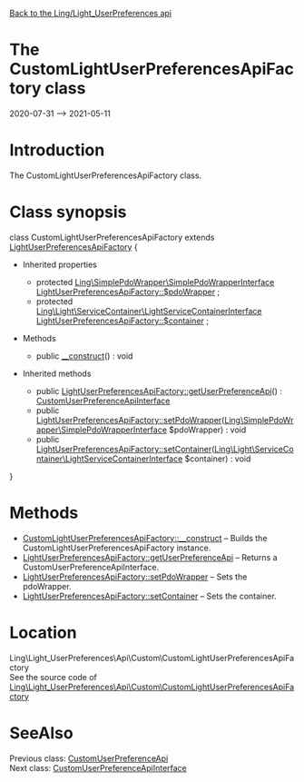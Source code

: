 [Back to the Ling/Light_UserPreferences api](https://github.com/lingtalfi/Light_UserPreferences/blob/master/doc/api/Ling/Light_UserPreferences.md)



The CustomLightUserPreferencesApiFactory class
================
2020-07-31 --> 2021-05-11






Introduction
============

The CustomLightUserPreferencesApiFactory class.



Class synopsis
==============


class <span class="pl-k">CustomLightUserPreferencesApiFactory</span> extends [LightUserPreferencesApiFactory](https://github.com/lingtalfi/Light_UserPreferences/blob/master/doc/api/Ling/Light_UserPreferences/Api/Generated/LightUserPreferencesApiFactory.md)  {

- Inherited properties
    - protected [Ling\SimplePdoWrapper\SimplePdoWrapperInterface](https://github.com/lingtalfi/SimplePdoWrapper/blob/master/doc/api/Ling/SimplePdoWrapper/SimplePdoWrapperInterface.md) [LightUserPreferencesApiFactory::$pdoWrapper](#property-pdoWrapper) ;
    - protected [Ling\Light\ServiceContainer\LightServiceContainerInterface](https://github.com/lingtalfi/Light/blob/master/doc/api/Ling/Light/ServiceContainer/LightServiceContainerInterface.md) [LightUserPreferencesApiFactory::$container](#property-container) ;

- Methods
    - public [__construct](https://github.com/lingtalfi/Light_UserPreferences/blob/master/doc/api/Ling/Light_UserPreferences/Api/Custom/CustomLightUserPreferencesApiFactory/__construct.md)() : void

- Inherited methods
    - public [LightUserPreferencesApiFactory::getUserPreferenceApi](https://github.com/lingtalfi/Light_UserPreferences/blob/master/doc/api/Ling/Light_UserPreferences/Api/Generated/LightUserPreferencesApiFactory/getUserPreferenceApi.md)() : [CustomUserPreferenceApiInterface](https://github.com/lingtalfi/Light_UserPreferences/blob/master/doc/api/Ling/Light_UserPreferences/Api/Custom/Interfaces/CustomUserPreferenceApiInterface.md)
    - public [LightUserPreferencesApiFactory::setPdoWrapper](https://github.com/lingtalfi/Light_UserPreferences/blob/master/doc/api/Ling/Light_UserPreferences/Api/Generated/LightUserPreferencesApiFactory/setPdoWrapper.md)([Ling\SimplePdoWrapper\SimplePdoWrapperInterface](https://github.com/lingtalfi/SimplePdoWrapper/blob/master/doc/api/Ling/SimplePdoWrapper/SimplePdoWrapperInterface.md) $pdoWrapper) : void
    - public [LightUserPreferencesApiFactory::setContainer](https://github.com/lingtalfi/Light_UserPreferences/blob/master/doc/api/Ling/Light_UserPreferences/Api/Generated/LightUserPreferencesApiFactory/setContainer.md)([Ling\Light\ServiceContainer\LightServiceContainerInterface](https://github.com/lingtalfi/Light/blob/master/doc/api/Ling/Light/ServiceContainer/LightServiceContainerInterface.md) $container) : void

}






Methods
==============

- [CustomLightUserPreferencesApiFactory::__construct](https://github.com/lingtalfi/Light_UserPreferences/blob/master/doc/api/Ling/Light_UserPreferences/Api/Custom/CustomLightUserPreferencesApiFactory/__construct.md) &ndash; Builds the CustomLightUserPreferencesApiFactory instance.
- [LightUserPreferencesApiFactory::getUserPreferenceApi](https://github.com/lingtalfi/Light_UserPreferences/blob/master/doc/api/Ling/Light_UserPreferences/Api/Generated/LightUserPreferencesApiFactory/getUserPreferenceApi.md) &ndash; Returns a CustomUserPreferenceApiInterface.
- [LightUserPreferencesApiFactory::setPdoWrapper](https://github.com/lingtalfi/Light_UserPreferences/blob/master/doc/api/Ling/Light_UserPreferences/Api/Generated/LightUserPreferencesApiFactory/setPdoWrapper.md) &ndash; Sets the pdoWrapper.
- [LightUserPreferencesApiFactory::setContainer](https://github.com/lingtalfi/Light_UserPreferences/blob/master/doc/api/Ling/Light_UserPreferences/Api/Generated/LightUserPreferencesApiFactory/setContainer.md) &ndash; Sets the container.





Location
=============
Ling\Light_UserPreferences\Api\Custom\CustomLightUserPreferencesApiFactory<br>
See the source code of [Ling\Light_UserPreferences\Api\Custom\CustomLightUserPreferencesApiFactory](https://github.com/lingtalfi/Light_UserPreferences/blob/master/Api/Custom/CustomLightUserPreferencesApiFactory.php)



SeeAlso
==============
Previous class: [CustomUserPreferenceApi](https://github.com/lingtalfi/Light_UserPreferences/blob/master/doc/api/Ling/Light_UserPreferences/Api/Custom/Classes/CustomUserPreferenceApi.md)<br>Next class: [CustomUserPreferenceApiInterface](https://github.com/lingtalfi/Light_UserPreferences/blob/master/doc/api/Ling/Light_UserPreferences/Api/Custom/Interfaces/CustomUserPreferenceApiInterface.md)<br>
